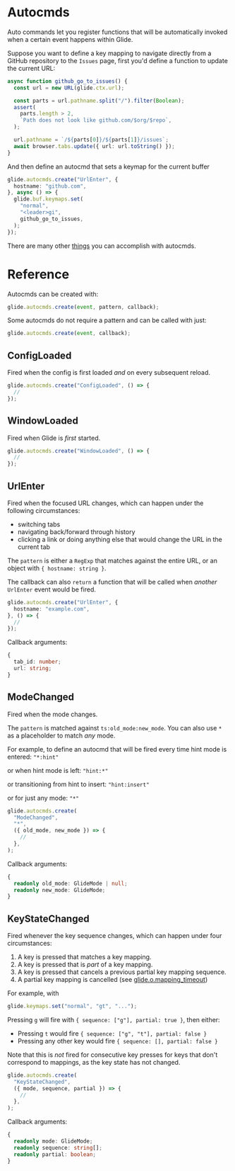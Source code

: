 # Autocmds

Auto commands let you register functions that will be automatically invoked when a certain event happens within Glide.

Suppose you want to define a key mapping to navigate directly from a GitHub repository to the `Issues` page, first
you'd define a function to update the current URL:

```typescript
async function github_go_to_issues() {
  const url = new URL(glide.ctx.url);

  const parts = url.pathname.split("/").filter(Boolean);
  assert(
    parts.length > 2,
    `Path does not look like github.com/$org/$repo`,
  );

  url.pathname = `/${parts[0]}/${parts[1]}/issues`;
  await browser.tabs.update({ url: url.toString() });
}
```

And then define an autocmd that sets a keymap for the current buffer

```typescript {% check="false" %}
glide.autocmds.create("UrlEnter", {
  hostname: "github.com",
}, async () => {
  glide.buf.keymaps.set(
    "normal",
    "<leader>gi",
    github_go_to_issues,
  );
});
```

There are many other [things](cookbook.md) you can accomplish with autocmds.

# Reference

Autocmds can be created with:

```typescript {% check="false" %}
glide.autocmds.create(event, pattern, callback);
```

Some autocmds do not require a pattern and can be called with just:

```typescript {% check="false" %}
glide.autocmds.create(event, callback);
```

## ConfigLoaded

Fired when the config is first loaded _and_ on every subsequent reload.

```typescript
glide.autocmds.create("ConfigLoaded", () => {
  //
});
```

## WindowLoaded

Fired when Glide is _first_ started.

```typescript
glide.autocmds.create("WindowLoaded", () => {
  //
});
```

## UrlEnter

Fired when the focused URL changes, which can happen under the following circumstances:

- switching tabs
- navigating back/forward through history
- clicking a link or doing anything else that would change the URL in the current tab

The `pattern` is either a `RegExp` that matches against the entire URL, or an object with `{ hostname: string }`.

The callback can also `return` a function that will be called when _another_ `UrlEnter` event would be fired.

```typescript
glide.autocmds.create("UrlEnter", {
  hostname: "example.com",
}, () => {
  //
});
```

Callback arguments:

```typescript {% highlight_prefix="interface x " %}
{
  tab_id: number;
  url: string;
}
```

## ModeChanged

Fired when the mode changes.

The `pattern` is matched against `ts:old_mode:new_mode`. You can also use `*` as a placeholder
to match _any_ mode.

For example, to define an autocmd that will be fired every time hint mode is entered: `"*:hint"`

or when hint mode is left: `"hint:*"`

or transitioning from hint to insert: `"hint:insert"`

or for just any mode: `"*"`

```typescript
glide.autocmds.create(
  "ModeChanged",
  "*",
  ({ old_mode, new_mode }) => {
    //
  },
);
```

Callback arguments:

```typescript {% highlight_prefix="interface x " %}
{
  readonly old_mode: GlideMode | null;
  readonly new_mode: GlideMode;
}
```

## KeyStateChanged

Fired whenever the key sequence changes, which can happen under four circumstances:

1. A key is pressed that matches a key mapping.
2. A key is pressed that is _part_ of a key mapping.
3. A key is pressed that cancels a previous partial key mapping sequence.
4. A partial key mapping is cancelled (see [glide.o.mapping_timeout](api.md#glide.o.mapping_timeout))

For example, with

```typescript {% check="false" %}
glide.keymaps.set("normal", "gt", "...");
```

Pressing `g` will fire with `{ sequence: ["g"], partial: true }`, then either:

- Pressing `t` would fire `{ sequence: ["g", "t"], partial: false }`
- Pressing any other key would fire `{ sequence: [], partial: false }`

Note that this is _not_ fired for consecutive key presses for keys that don't correspond to mappings,
as the key state has not changed.

```typescript
glide.autocmds.create(
  "KeyStateChanged",
  ({ mode, sequence, partial }) => {
    //
  },
);
```

Callback arguments:

```typescript {% highlight_prefix="interface x " %}
{
  readonly mode: GlideMode;
  readonly sequence: string[];
  readonly partial: boolean;
}
```
